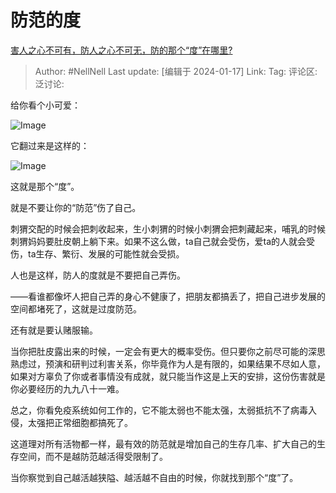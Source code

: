 # 防范的度
[害人之心不可有，防人之心不可无，防的那个“度”在哪里?](https://www.zhihu.com/question/639885706/answer/3365424660)

> Author: #NellNell
> Last update: [编辑于 2024-01-17]
> Link:
> Tag:
> 评论区:
> 泛讨论:

给你看个小可爱：

![Image](https://picx.zhimg.com/50/v2-9d401c647e75808ce1cc5c71fc7094af_720w.jpg?source=2c26e567)

它翻过来是这样的：

![Image](https://pic1.zhimg.com/50/v2-4213f70c821e6e31da6db75c7d0e6535_720w.jpg?source=2c26e567)

这就是那个“度”。

就是不要让你的“防范”伤了自己。

刺猬交配的时候会把刺收起来，生小刺猬的时候小刺猬会把刺藏起来，哺乳的时候刺猬妈妈要肚皮朝上躺下来。如果不这么做，ta自己就会受伤，爱ta的人就会受伤，ta生存、繁衍、发展的可能性就会受损。

人也是这样，防人的度就是不要把自己弄伤。

——看谁都像坏人把自己弄的身心不健康了，把朋友都搞丢了，把自己进步发展的空间都堵死了，这就是过度防范。

还有就是要认赌服输。

当你把肚皮露出来的时候，一定会有更大的概率受伤。但只要你之前尽可能的深思熟虑过，预演和研判过利害关系，你毕竟作为人是有限的，如果结果不尽如人意，如果对方辜负了你或者事情没有成就，就只能当作这是上天的安排，这份伤害就是你必要经历的九九八十一难。

总之，你看免疫系统如何工作的，它不能太弱也不能太强，太弱抵抗不了病毒入侵，太强把正常细胞都搞死了。

这道理对所有活物都一样，最有效的防范就是增加自己的生存几率、扩大自己的生存空间，而不是越防范越活得受限制了。

当你察觉到自己越活越狭隘、越活越不自由的时候，你就找到那个“度”了。
